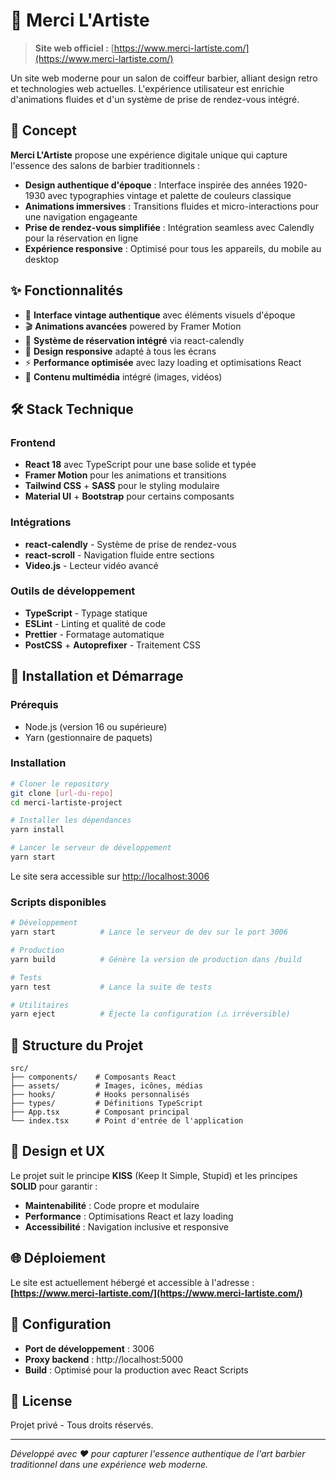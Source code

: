 # 💈 Merci L'Artiste

> **Site web officiel :** [https://www.merci-lartiste.com/](https://www.merci-lartiste.com/)

Un site web moderne pour un salon de coiffeur barbier, alliant design retro et technologies web actuelles. L'expérience utilisateur est enrichie d'animations fluides et d'un système de prise de rendez-vous intégré.

## 🎯 Concept

**Merci L'Artiste** propose une expérience digitale unique qui capture l'essence des salons de barbier traditionnels :

- **Design authentique d'époque** : Interface inspirée des années 1920-1930 avec typographies vintage et palette de couleurs classique
- **Animations immersives** : Transitions fluides et micro-interactions pour une navigation engageante
- **Prise de rendez-vous simplifiée** : Intégration seamless avec Calendly pour la réservation en ligne
- **Expérience responsive** : Optimisé pour tous les appareils, du mobile au desktop

## ✨ Fonctionnalités

- 🎨 **Interface vintage authentique** avec éléments visuels d'époque
- 🎬 **Animations avancées** powered by Framer Motion
- 📅 **Système de réservation intégré** via react-calendly
- 📱 **Design responsive** adapté à tous les écrans
- ⚡ **Performance optimisée** avec lazy loading et optimisations React
- 🎥 **Contenu multimédia** intégré (images, vidéos)

## 🛠️ Stack Technique

### Frontend

- **React 18** avec TypeScript pour une base solide et typée
- **Framer Motion** pour les animations et transitions
- **Tailwind CSS** + **SASS** pour le styling modulaire
- **Material UI** + **Bootstrap** pour certains composants

### Intégrations

- **react-calendly** - Système de prise de rendez-vous
- **react-scroll** - Navigation fluide entre sections
- **Video.js** - Lecteur vidéo avancé

### Outils de développement

- **TypeScript** - Typage statique
- **ESLint** - Linting et qualité de code
- **Prettier** - Formatage automatique
- **PostCSS** + **Autoprefixer** - Traitement CSS

## 🚀 Installation et Démarrage

### Prérequis

- Node.js (version 16 ou supérieure)
- Yarn (gestionnaire de paquets)

### Installation

```bash
# Cloner le repository
git clone [url-du-repo]
cd merci-lartiste-project

# Installer les dépendances
yarn install

# Lancer le serveur de développement
yarn start
```

Le site sera accessible sur [http://localhost:3006](http://localhost:3006)

### Scripts disponibles

```bash
# Développement
yarn start          # Lance le serveur de dev sur le port 3006

# Production
yarn build          # Génère la version de production dans /build

# Tests
yarn test           # Lance la suite de tests

# Utilitaires
yarn eject          # Éjecte la configuration (⚠️ irréversible)
```

## 📁 Structure du Projet

```
src/
├── components/    # Composants React
├── assets/        # Images, icônes, médias
├── hooks/         # Hooks personnalisés
├── types/         # Définitions TypeScript
├── App.tsx        # Composant principal
└── index.tsx      # Point d'entrée de l'application
```

## 🎨 Design et UX

Le projet suit le principe **KISS** (Keep It Simple, Stupid) et les principes **SOLID** pour garantir :

- **Maintenabilité** : Code propre et modulaire
- **Performance** : Optimisations React et lazy loading
- **Accessibilité** : Navigation inclusive et responsive

## 🌐 Déploiement

Le site est actuellement hébergé et accessible à l'adresse :
**[https://www.merci-lartiste.com/](https://www.merci-lartiste.com/)**

## 🔧 Configuration

- **Port de développement** : 3006
- **Proxy backend** : http://localhost:5000
- **Build** : Optimisé pour la production avec React Scripts

## 📄 License

Projet privé - Tous droits réservés.

---

_Développé avec ❤️ pour capturer l'essence authentique de l'art barbier traditionnel dans une expérience web moderne._
